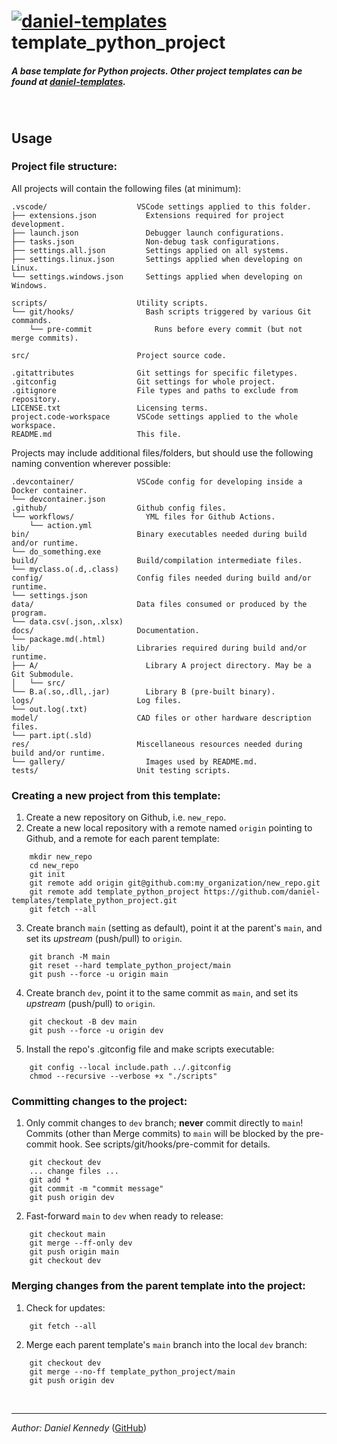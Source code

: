 <!--
    NOTE: To preview this file in VSCode, press F1 and run "Markdown: Open Preview to the Side".
-->

<!-- TODO: Find and replace the following within this file.
* Uncheck "whole word" match
* Do NOT edit the Reference Links section!!
ORG:    daniel-templates
REPO:   template_python_project
-->


# [![daniel-templates][icon_daniel-templates]][home_daniel-templates]  template_python_project

<!-- TODO: Edit description. -->
##### A base template for Python projects. Other project templates can be found at [daniel-templates][home_daniel-templates].

<!-- OPTIONAL: Add Title Image -->
<!--
![Title image alt-text](res/gallery/title.png "Title image mouseover text")
-->

<br/>



<!-- OPTIONAL: Add System Requirements section. -->
<!--
## System Requirements

#### Windows:
- Windows 10 or later (tested on Windows 11)
- Autodesk Inventor 2023
- Git ([from here](https://git-scm.com/download/win), or similar)

#### Linux:
- Ubuntu 20.04 (tested)
- Bash 5.0 or later

<br/>
-->



<!-- OPTIONAL: Add Installation section. -->
<!--
## Installation

#### Downloading the repository:
In a terminal window, clone this repo to your system *with submodules*:
```
git clone --recurse-submodules https://github.com/daniel-templates/template_python_project.git
```
If you already cloned the repository without ```--recurse-submodules```, you'll need to run the following from the root directory of the repository:
```
git submodule update --init --recursive
```

#### Installing the software:
Enter the project directory using ```cd template_python_project``` , then run the following commands to install:
```
chmod +x install.sh
./install.sh
```

<br/>
-->



## Usage

<!-- OPTIONAL: Add Usage section. -->

### Project file structure:

All projects will contain the following files (at minimum):

```
.vscode/                    VSCode settings applied to this folder.
├── extensions.json           Extensions required for project development.
├── launch.json               Debugger launch configurations.
├── tasks.json                Non-debug task configurations.
├── settings.all.json         Settings applied on all systems.
├── settings.linux.json       Settings applied when developing on Linux.
└── settings.windows.json     Settings applied when developing on Windows.

scripts/                    Utility scripts.
└── git/hooks/                Bash scripts triggered by various Git commands.
    └── pre-commit              Runs before every commit (but not merge commits).

src/                        Project source code.

.gitattributes              Git settings for specific filetypes.
.gitconfig                  Git settings for whole project.
.gitignore                  File types and paths to exclude from repository.
LICENSE.txt                 Licensing terms.
project.code-workspace      VSCode settings applied to the whole workspace.
README.md                   This file.
```

Projects may include additional files/folders, but should use the following naming convention wherever possible:

```
.devcontainer/              VSCode config for developing inside a Docker container.
└── devcontainer.json
.github/                    Github config files.
└── workflows/                YML files for Github Actions.
    └── action.yml                
bin/                        Binary executables needed during build and/or runtime.
└── do_something.exe
build/                      Build/compilation intermediate files.
└── myclass.o(.d,.class)
config/                     Config files needed during build and/or runtime.
└── settings.json
data/                       Data files consumed or produced by the program.
└── data.csv(.json,.xlsx)
docs/                       Documentation.
└── package.md(.html)
lib/                        Libraries required during build and/or runtime.
├── A/                        Library A project directory. May be a Git Submodule.
│   └── src/                
└── B.a(.so,.dll,.jar)        Library B (pre-built binary).
logs/                       Log files.
└── out.log(.txt)
model/                      CAD files or other hardware description files.
└── part.ipt(.sld)
res/                        Miscellaneous resources needed during build and/or runtime.
└── gallery/                  Images used by README.md.
tests/                      Unit testing scripts.
```


### Creating a new project from this template:
1. Create a new repository on Github, i.e. `new_repo`.
2. Create a new local repository with a remote named `origin` pointing to Github,
and a remote for each parent template:  
```
    mkdir new_repo
    cd new_repo
    git init
    git remote add origin git@github.com:my_organization/new_repo.git
    git remote add template_python_project https://github.com/daniel-templates/template_python_project.git
    git fetch --all
```
3. Create branch `main` (setting as default), point it at the parent's `main`, and set its *upstream* (push/pull) to `origin`.
```
    git branch -M main
    git reset --hard template_python_project/main
    git push --force -u origin main
```
4. Create branch `dev`, point it to the same commit as `main`, and set its *upstream* (push/pull) to `origin`.
```
    git checkout -B dev main
    git push --force -u origin dev
```
5. Install the repo's .gitconfig file and make scripts executable:
```
    git config --local include.path ../.gitconfig
    chmod --recursive --verbose +x "./scripts"
```


### Committing changes to the project:
1. Only commit changes to `dev` branch; **never** commit directly to `main`!  
Commits (other than Merge commits) to `main` will be blocked by the pre-commit hook. See scripts/git/hooks/pre-commit for details.
```
    git checkout dev
    ... change files ...
    git add *
    git commit -m "commit message"
    git push origin dev
```
2. Fast-forward `main` to `dev` when ready to release:
```
    git checkout main
    git merge --ff-only dev
    git push origin main
    git checkout dev
```


### Merging changes from the parent template into the project:
1. Check for updates:
```
    git fetch --all
```
2. Merge each parent template's `main` branch into the local `dev` branch:
```
    git checkout dev
    git merge --no-ff template_python_project/main
    git push origin dev
```

<br/>



<!-- OPTIONAL: Add Documentation section. -->
<!--
## Documentation:
Please refer to documentation directory: [doc/](doc/)

<br/>
-->



<!-- OPTIONAL: Add photo gallery. -->
<!--
## Gallery

#### Image Title 1:

![](res/gallery/image1.png)

<br/>
-->




---
*Author: Daniel Kennedy* ([GitHub][home_danielk-98])
<!-- TODO: Add additional credits -->

<br/>



<!-- Reference Links -->
<!-- DO NOT MODIFY! -->
[home_danielk-98]: https://github.com/danielk-98?tab=repositories
[home_daniel-templates]: https://github.com/orgs/daniel-templates/repositories
[home_daniel-contrib]: https://github.com/orgs/daniel-contrib/repositories
[home_daniel-experiments]: https://github.com/orgs/daniel-experiments/repositories
[home_daniel-hardware]: https://github.com/orgs/daniel-hardware/repositories
[home_daniel-robotics]: https://github.com/orgs/daniel-robotics/repositories
[home_daniel-utilities]: https://github.com/orgs/daniel-utilities/repositories
[icon_danielk-98]: https://avatars.githubusercontent.com/u/78428703?&s=60 "Github User: danielk-98"
[icon_daniel-templates]: https://avatars.githubusercontent.com/u/132400164?s=60 "Github Organization: daniel-templates"
[icon_daniel-contrib]: https://avatars.githubusercontent.com/u/107002767?s=60 "Github Organization: daniel-contrib"
[icon_daniel-experiments]: https://avatars.githubusercontent.com/u/111267723?s=60 "Github Organization: daniel-experiments"
[icon_daniel-hardware]: https://avatars.githubusercontent.com/u/111267783?s=60 "Github Organization: daniel-hardware"
[icon_daniel-robotics]: https://avatars.githubusercontent.com/u/107002723?s=60 "Github Organization: daniel-robotics"
[icon_daniel-utilities]: https://avatars.githubusercontent.com/u/107002832?s=60 "Github Organization: daniel-utilities"
